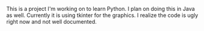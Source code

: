This is a project I'm working on to learn Python.  I plan on doing this in Java as well.
Currently it is using tkinter for the graphics.  I realize the code is ugly right now and not well documented.
